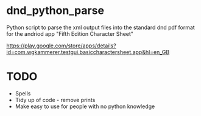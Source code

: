 # dnd_python_parse

Python script to parse the xml output files into the standard dnd pdf format for the andriod app "Fifth Edition Character Sheet"

https://play.google.com/store/apps/details?id=com.wgkammerer.testgui.basiccharactersheet.app&hl=en_GB


# TODO


* Spells
* Tidy up of code - remove prints
* Make easy to use for people with no python knowledge
